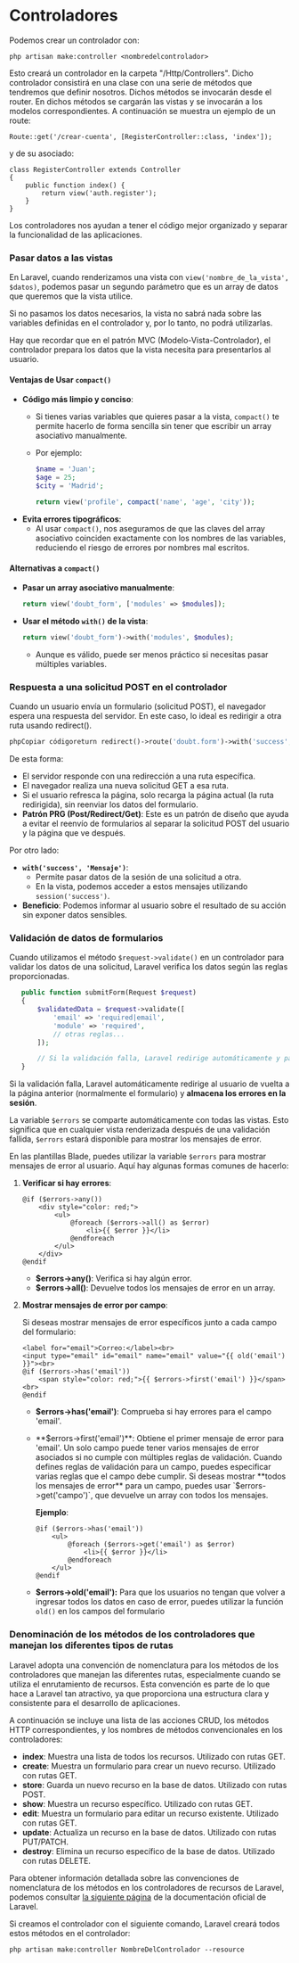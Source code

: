# Controladores

Podemos crear un controlador con:

```
php artisan make:controller <nombredelcontrolador>
```

Esto creará un controlador en la carpeta "/Http/Controllers". Dicho controlador consistirá en una clase con una serie de métodos que tendremos que definir nosotros. Dichos métodos se invocarán desde el router. En dichos métodos se cargarán las vistas y se invocarán a los modelos correspondientes. A continuación se muestra un ejemplo de un route:

```
Route::get('/crear-cuenta', [RegisterController::class, 'index']);
```

y de su asociado:

```
class RegisterController extends Controller
{
    public function index() {
        return view('auth.register');
    }
}
```

Los controladores nos ayudan a tener el código mejor organizado y separar la funcionalidad de las aplicaciones.

### Pasar datos a las vistas

En Laravel, cuando renderizamos una vista con `view('nombre_de_la_vista', $datos)`, podemos pasar un segundo parámetro que es un array de datos que queremos que la vista utilice.

Si no pasamos los datos necesarios, la vista no sabrá nada sobre las variables definidas en el controlador y, por lo tanto, no podrá utilizarlas.

Hay que recordar que en el patrón MVC (Modelo-Vista-Controlador), el controlador prepara los datos que la vista necesita para presentarlos al usuario.

#### **Ventajas de Usar `compact()`**

* **Código más limpio y conciso**:
  * Si tienes varias variables que quieres pasar a la vista, `compact()` te permite hacerlo de forma sencilla sin tener que escribir un array asociativo manualmente.
  *   Por ejemplo:

      ```php
      $name = 'Juan';
      $age = 25;
      $city = 'Madrid';

      return view('profile', compact('name', 'age', 'city'));
      ```
* **Evita errores tipográficos**:
  * Al usar `compact()`, nos aseguramos de que las claves del array asociativo coinciden exactamente con los nombres de las variables, reduciendo el riesgo de errores por nombres mal escritos.

#### **Alternativas a `compact()`**

*   **Pasar un array asociativo manualmente**:

    ```php
    return view('doubt_form', ['modules' => $modules]);
    ```
*   **Usar el método `with()` de la vista**:

    ```php
    return view('doubt_form')->with('modules', $modules);
    ```

    * Aunque es válido, puede ser menos práctico si necesitas pasar múltiples variables.

### Respuesta a una solicitud POST en el controlador

Cuando un usuario envía un formulario (solicitud POST), el navegador espera una respuesta del servidor. En este caso, lo ideal es redirigir a otra ruta usando redirect().&#x20;

```php
phpCopiar códigoreturn redirect()->route('doubt.form')->with('success', 'Su duda ha sido enviada correctamente.');
```

De esta forma:

* El servidor responde con una redirección a una ruta específica.
* El navegador realiza una nueva solicitud GET a esa ruta.
* Si el usuario refresca la página, solo recarga la página actual (la ruta redirigida), sin reenviar los datos del formulario.
* **Patrón PRG (Post/Redirect/Get)**: Este es un patrón de diseño que ayuda a evitar el reenvío de formularios al separar la solicitud POST del usuario y la página que ve después.

Por otro lado:

* **`with('success', 'Mensaje')`**:
  * Permite pasar datos de la sesión de una solicitud a otra.
  * En la vista, podemos acceder a estos mensajes utilizando `session('success')`.
* **Beneficio**: Podemos informar al usuario sobre el resultado de su acción sin exponer datos sensibles.

### Validación de datos de formularios

Cuando utilizamos el método `$request->validate()` en un controlador para validar los datos de una solicitud, Laravel verifica los datos según las reglas proporcionadas.

```php
   public function submitForm(Request $request)
   {
       $validatedData = $request->validate([
           'email' => 'required|email',
           'module' => 'required',
           // otras reglas...
       ]);

       // Si la validación falla, Laravel redirige automáticamente y pasa los errores
   }
```

Si la validación falla, Laravel automáticamente redirige al usuario de vuelta a la página anterior (normalmente el formulario) y **almacena los errores en la sesión**.

La variable `$errors` se comparte automáticamente con todas las vistas. Esto significa que en cualquier vista renderizada después de una validación fallida, `$errors` estará disponible para mostrar los mensajes de error.

En las plantillas Blade, puedes utilizar la variable `$errors` para mostrar mensajes de error al usuario. Aquí hay algunas formas comunes de hacerlo:

1.  **Verificar si hay errores**:

    ```blade
    @if ($errors->any())
        <div style="color: red;">
            <ul>
                @foreach ($errors->all() as $error)
                    <li>{{ $error }}</li>
                @endforeach
            </ul>
        </div>
    @endif
    ```

    * **$errors->any()**: Verifica si hay algún error.
    * **$errors->all()**: Devuelve todos los mensajes de error en un array.
2.  **Mostrar mensajes de error por campo**:

    Si deseas mostrar mensajes de error específicos junto a cada campo del formulario:

    ```blade
    <label for="email">Correo:</label><br>
    <input type="email" id="email" name="email" value="{{ old('email') }}"><br>
    @if ($errors->has('email'))
        <span style="color: red;">{{ $errors->first('email') }}</span><br>
    @endif
    ```

    * **$errors->has('email')**: Comprueba si hay errores para el campo 'email'.
    *   **$errors->first('email')**: Obtiene el primer mensaje de error para 'email'. Un solo campo puede tener varios mensajes de error asociados si no cumple con múltiples reglas de validación. Cuando defines reglas de validación para un campo, puedes especificar varias reglas que el campo debe cumplir.  Si deseas mostrar **todos los mensajes de error** para un campo, puedes usar `$errors->get('campo')`, que devuelve un array con todos los mensajes.

        **Ejemplo**:

        ```blade
        @if ($errors->has('email'))
            <ul>
                @foreach ($errors->get('email') as $error)
                    <li>{{ $error }}</li>
                @endforeach
            </ul>
        @endif
        ```
    * **$errors->old('email'):** Para que los usuarios no tengan que volver a ingresar todos los datos en caso de error, puedes utilizar la función `old()` en los campos del formulario

### Denominación de los métodos de los controladores que manejan los diferentes tipos de rutas

Laravel adopta una convención de nomenclatura para los métodos de los controladores que manejan las diferentes rutas, especialmente cuando se utiliza el enrutamiento de recursos. Esta convención es parte de lo que hace a Laravel tan atractivo, ya que proporciona una estructura clara y consistente para el desarrollo de aplicaciones.

A continuación se incluye una lista de las acciones CRUD, los métodos HTTP correspondientes, y los nombres de métodos convencionales en los controladores:

* **index**: Muestra una lista de todos los recursos. Utilizado con rutas GET.
* **create**: Muestra un formulario para crear un nuevo recurso. Utilizado con rutas GET.
* **store**: Guarda un nuevo recurso en la base de datos. Utilizado con rutas POST.
* **show**: Muestra un recurso específico. Utilizado con rutas GET.
* **edit**: Muestra un formulario para editar un recurso existente. Utilizado con rutas GET.
* **update**: Actualiza un recurso en la base de datos. Utilizado con rutas PUT/PATCH.
* **destroy**: Elimina un recurso específico de la base de datos. Utilizado con rutas DELETE.

Para obtener información detallada sobre las convenciones de nomenclatura de los métodos en los controladores de recursos de Laravel, podemos consultar [la siguiente página](https://laravel.com/docs/10.x/controllers#actions-handled-by-resource-controllers) de la documentación oficial de Laravel.

Si creamos el controlador con el siguiente comando, Laravel creará todos estos métodos en el controlador:

`php artisan make:controller NombreDelControlador --resource`
